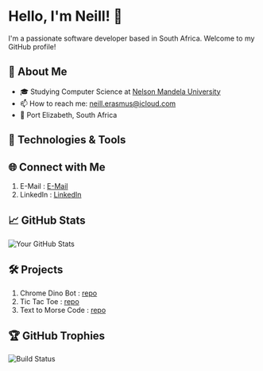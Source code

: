 # Hello, I'm Neill! 👋

I'm a passionate software developer based in South Africa. Welcome to my GitHub profile!

## 🚀 About Me

- 🎓 Studying Computer Science at [Nelson Mandela University](https://www.mandela.ac.za/)
- 📫 How to reach me: neill.erasmus@icloud.com
- 📌 Port Elizabeth, South Africa

## 🔧 Technologies & Tools



## 🌐 Connect with Me

1. E-Mail   : [E-Mail](neill.erasmus@icloud.com)
2. LinkedIn : [LinkedIn](www.linkedin.com/in/neill-jean-erasmus)

## 📈 GitHub Stats

![Your GitHub Stats](https://github-readme-stats.vercel.app/api?username=Neill-Erasmus&show_icons=true&theme=dark)

## 🛠️ Projects

1.  Chrome Dino Bot : [repo](https://github.com/Neill-Erasmus/auto-chrome-dino_)
2.  Tic Tac Toe : [repo](https://github.com/Neill-Erasmus/tic-tac-toe)
3.  Text to Morse Code : [repo](https://github.com/Neill-Erasmus/text-to-morse-code)

## 🏆 GitHub Trophies

![Build Status](https://github.com/users/Neill-Erasmus/achievements/pull-shark)
